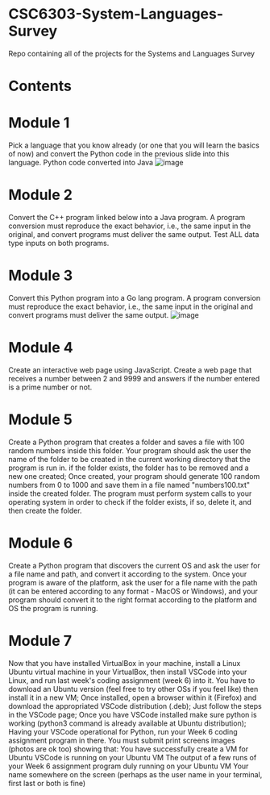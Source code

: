 # CSC6303-System-Languages-Survey
Repo containing all of the projects for the Systems and Languages Survey

# Contents

# Module 1
Pick a language that you know already (or one that you will learn the basics of now) and convert the Python code in the previous slide into this language.
Python code converted into Java
![image](https://github.com/user-attachments/assets/259a9953-9eab-4c24-8696-7564b182052c)

# Module 2
Convert the C++ program linked below into a Java program.
A program conversion must reproduce the exact behavior, i.e., the same input in the original, and convert programs must deliver the same output. Test ALL data type inputs on both programs.

# Module 3
Convert this Python program into a Go lang program. A program conversion must reproduce the exact behavior, i.e., the same input in the original and convert programs must deliver the same output.
![image](https://github.com/user-attachments/assets/d0afa8ed-37bb-4ae0-b37a-2951d1c8e325)

# Module 4
Create an interactive web page using JavaScript. 
Create a web page that receives a number between 2 and 9999 and answers if the number entered is a prime number or not.

# Module 5
Create a Python program that creates a folder and saves a file with 100 random numbers inside this folder.
Your program should ask the user the name of the folder to be created in the current working directory that the program is run in. if the folder exists, the folder has to be removed and a new one created;
Once created, your program should generate 100 random numbers from 0 to 1000 and save them in a file named "numbers100.txt" inside the created folder.
The program must perform system calls to your operating system in order to check if the folder exists, if so, delete it, and then create the folder.

# Module 6
Create a Python program that discovers the current OS and ask the user for a file name and path, and convert it according to the system.
Once your program is aware of the platform, ask the user for a file name with the path (it can be entered according to any format - MacOS or Windows), and your program should convert it to the right format according to the platform and OS the program is running.

# Module 7
Now that you have installed VirtualBox in your machine, install a Linux Ubuntu virtual machine in your VirtualBox, then install VSCode into your Linux, and run last week's coding assignment (week 6) into it.
You have to download an Ubuntu version (feel free to try other OSs if you feel like) then install it in a new VM;
Once installed, open a browser within it (Firefox) and download the appropriated VSCode distribution (.deb);
Just follow the steps in the VSCode page;
Once you have VSCode installed make sure python is working (python3 command is already available at Ubuntu distribution);
Having your VSCode operational for Python, run your Week 6 coding assignment program in there.
You must submit print screens images (photos are ok too) showing that:
You have successfully create a VM for Ubuntu
VSCode is running on your Ubuntu VM
The output of a few runs of your Week 6 assignment program duly running on your Ubuntu VM
Your name somewhere on the screen (perhaps as the user name in your terminal, first last or both is fine)
